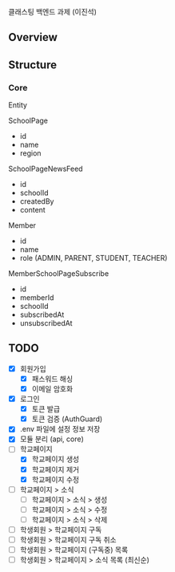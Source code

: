클래스팅 백엔드 과제 (이진석)

## Overview

## Structure

### Core

Entity

SchoolPage

- id
- name
- region

SchoolPageNewsFeed

- id
- schoolId
- createdBy
- content

Member

- id
- name
- role (ADMIN, PARENT, STUDENT, TEACHER)

MemberSchoolPageSubscribe

- id
- memberId
- schoolId
- subscribedAt
- unsubscribedAt

## TODO

- [x] 회원가입
  - [x] 패스워드 해싱
  - [x] 이메일 암호화
- [x] 로그인
  - [x] 토큰 발급
  - [x] 토큰 검증 (AuthGuard)
- [x] .env 파일에 설정 정보 저장
- [x] 모듈 분리 (api, core)
- [ ] 학교페이지
  - [x] 학교페이지 생성
  - [x] 학교페이지 제거
  - [x] 학교페이지 수정
- [ ] 학교페이지 > 소식
  - [ ] 학교페이지 > 소식 > 생성
  - [ ] 학교페이지 > 소식 > 수정
  - [ ] 학교페이지 > 소식 > 삭제
- [ ] 학생회원 > 학교페이지 구독
- [ ] 학생회원 > 학교페이지 구독 취소
- [ ] 학생회원 > 학교페이지 (구독중) 목록
- [ ] 학생회원 > 학교페이지 > 소식 목록 (최신순)
